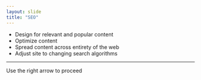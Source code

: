 ```yaml
---
layout: slide
title: "SEO"
---
```

* Design for relevant and popular content
* Optimize content
* Spread content across entirety of the web
* Adjust site to changing search algorithms
---
Use the right arrow to proceed
